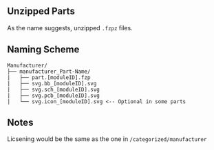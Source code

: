 ## Unzipped Parts
As the name suggests, unzipped `.fzpz` files.

## Naming Scheme
```
Manufacturer/
├── manufacturer_Part-Name/
|   ├── part.[moduleID].fzp
|   ├── svg.bb_[moduleID].svg
|   ├── svg.sch_[moduleID].svg
|   ├── svg.pcb_[moduleID].svg
|   └── svg.icon_[moduleID].svg <-- Optional in some parts
```

## Notes
Licsening would be the same as the one in `/categorized/manufacturer`
